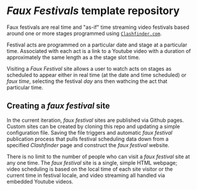 # *Faux Festivals* template repository

Faux festivals are real time and "as-if" time streaming video  festivals based around one or more stages programmed using [`Clashfinder.com`](https://clashfinder.com).

Festival acts are programmed on a particular date and stage at a particular time. Associated with each act is a link to a Youtube video with a duration of approximately the same length as a the stage slot time.

Visiting a *Faux Festival* site allows a user to watch acts on stages as scheduled to appear either in real time (at the date and time scheduled) or *faux time*, selecting the festival *day* ans then wathcing the act that particular time.


## Creating a *faux festival* site

In the current iteration, *faux festival* sites are published via Github pages. Custom sites can be created by cloning this repo and updating a simple configuration file. Saving the file triggers and automatic *faux festival* publication process that pulls festival scheduling data down from a specified *Clashfinder* page and construct the *faux festival* website.

There is no limit to the number of people who can visit a *faux festival* site at any one time. The *faux festival* site is a single, simple HTML webpage; video scheduling is based on the local time of each site visitor or the current time in festival locale, and video streaming all handled via embedded Youtube videos.
